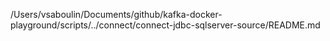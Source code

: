 /Users/vsaboulin/Documents/github/kafka-docker-playground/scripts/../connect/connect-jdbc-sqlserver-source/README.md